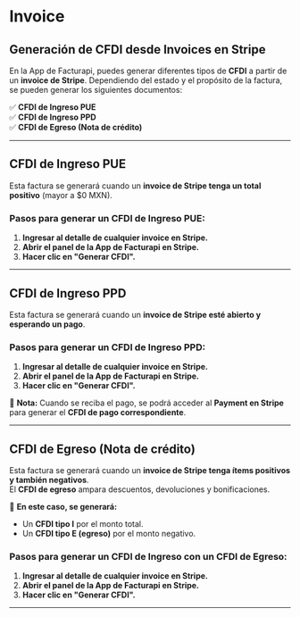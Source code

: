 # Invoice

## Generación de CFDI desde Invoices en Stripe

En la App de Facturapi, puedes generar diferentes tipos de **CFDI** a partir de un **invoice de Stripe**. Dependiendo del estado y el propósito de la factura, se pueden generar los siguientes documentos:

✅ **CFDI de Ingreso PUE**  
✅ **CFDI de Ingreso PPD**  
✅ **CFDI de Egreso (Nota de crédito)**  

---

## **CFDI de Ingreso PUE**  
Esta factura se generará cuando un **invoice de Stripe tenga un total positivo** (mayor a $0 MXN).  

### **Pasos para generar un CFDI de Ingreso PUE:**  
1. **Ingresar al detalle de cualquier invoice en Stripe.**  
2. **Abrir el panel de la App de Facturapi en Stripe.**  
3. **Hacer clic en "Generar CFDI".**  

---

## **CFDI de Ingreso PPD**  
Esta factura se generará cuando un **invoice de Stripe esté abierto y esperando un pago**.  

### **Pasos para generar un CFDI de Ingreso PPD:**  
1. **Ingresar al detalle de cualquier invoice en Stripe.**  
2. **Abrir el panel de la App de Facturapi en Stripe.**  
3. **Hacer clic en "Generar CFDI".**  

📌 **Nota:** Cuando se reciba el pago, se podrá acceder al **Payment en Stripe** para generar el **CFDI de pago correspondiente**.

---

## **CFDI de Egreso (Nota de crédito)**  
Esta factura se generará cuando un **invoice de Stripe tenga ítems positivos y también negativos**.  
El **CFDI de egreso** ampara descuentos, devoluciones y bonificaciones.  

📌 **En este caso, se generará:**  
- Un **CFDI tipo I** por el monto total.  
- Un **CFDI tipo E (egreso)** por el monto negativo.  

### **Pasos para generar un CFDI de Ingreso con un CFDI de Egreso:**  
1. **Ingresar al detalle de cualquier invoice en Stripe.**  
2. **Abrir el panel de la App de Facturapi en Stripe.**  
3. **Hacer clic en "Generar CFDI".**  

---